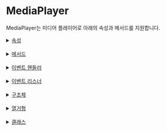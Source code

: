 # MediaPlayer

MediaPlayer는 미디어 플레이어로 아래의 속성과 메서드를 지원합니다.

<details>
<summary>
    <a href="./properties/home.md">속성</a>
</summary>

- [autoplay](./properties/details.md#autoplay)

- [buffered](./properties/details.md#buffered)

- [canStartPictureInPictureAutomatically](./properties/details.md#canstartpictureinpictureautomatically)

- [currentMediaItem](./properties/details.md#currentmediaitem)

- [currentMediaItemIndex](./properties/details.md#currentmediaitemindex)

- [currentSrc](./properties/details.md#currentsrc)

- [currentTime](./properties/details.md#currenttime)

- [defaultMuted](./properties/details.md#defaultmuted)

- [defaultPlaybackRate](./properties/details.md#defaultplaybackrate)

- [duration](./properties/details.md#duration)

- [ended](./properties/details.md#ended)

- [error](./properties/details.md#error)

- [isPictureInPictureActive](./properties/details.md#ispictureinpictureactive)

- [isPictureInPicturePossible](./properties/details.md#ispictureinpicturepossible)

- [isSeekable](./properties/details.md#isseekable)

- [loop](./properties/details.md#loop)

- [maxSeekToPreviousPosition](./properties/details.md#maxseektopreviousposition)

- [mediaItems](./properties/details.md#mediaitems)

- [muted](./properties/details.md#muted)

- [paused](./properties/details.md#paused)

- [playbackRate](./properties/details.md#playbackrate)

- [playbackState](./properties/details.md#playbackstate)

- [preservesPitch](./properties/details.md#preservespitch)

- [repeatMode](./properties/details.md#repeatmode)

- [repeatRange](./properties/details.md#repeatrange)

- [scalingMode](./properties/details.md#scalingmode)

- [seekable](./properties/details.md#seekable)

- [seekBackIncrement](./properties/details.md#seekbackincrement)

- [seekForwardIncrement](./properties/details.md#seekforwardincrement)

- [seeking](./properties/details.md#seeking)

- [videoSize](./properties/details.md#videosize)

- [view](./properties/details.md#view)

- [volume](./properties/details.md#volume)

</details>
<br>

<details>
<summary>
    <a href="./methods/home.md">메서드</a>
</summary>

- [func fastSeekTo(position: Duration)](./methods/details.md#fastseektoposition)

- [func hasNextMediaItem() -> Bool](./methods/details.md#hasnextmediaitem)

- [func hasNextMediaItem() -> Bool](./methods/details.md#haspreviousmediaitem)

- [func load(mediaItem: MediaItem)](./methods/details.md#loadmediaitem)

- [func load(mediaItems: [MediaItem], startMediaItemIndex: Int)](./methods/details.md#loadmediaitemsstartmediaitemindex)

- [func load(src: URL)](./methods/details.md#loadsrc)

- [func pause()](./methods/details.md#pause)

- [func play()](./methods/details.md#play)

- [func prepare()](./methods/details.md#prepare)

- [func seekBack()](./methods/details.md#seekback)

- [func seekBack(increment: Duration)](./methods/details.md#seekbackincrement)

- [func seekForward()](./methods/details.md#seekforward)

- [func seekForward(increment: Duration)](./methods/details.md#seekforwardincrement)

- [func seekTo(position: Duration)](./methods/details.md#seektoposition)

- [func seekTo(mediaItemIndex: Int, position: Duration = .indefinite)](./methods/details.md#seektomediaitemindexposition)

- [func seekToNext()](./methods/details.md#seektonext)

- [func seekToNextMediaItem()](./methods/details.md#seektonextmediaitem)

- [func seekToPrevious()](./methods/details.md#seektoprevious)

- [func seekToPreviousMediaItem()](./methods/details.md#seektopreviousmediaitem)

- [func startPictureInPicture()](./methods/details.md#startpictureinpicture)

- [func stopPictureInPicture()](./methods/details.md#stoppictureinpicture)

- [func stop()](./methods/details.md#stop)

- [func addEventHandler(_ handler: MediaPlayer.Handler) -> EventTarget](./methods/details.md#addeventhandler_)

- [func removeEventHandler(target: EventTarget)](./methods/details.md#removeeventhandler_)

- [func addEventListener(_ listener: MediaPlayer.EventListener)](./methods/details.md#addeventlistener_)

- [func removeEventListener(_ listener: MediaPlayer.EventListener)](./methods/details.md#removeeventlistener_)

</details>
<br>

<details>
<summary>
    <a href="./event_handlers/home.md">이벤트 핸들러</a>
</summary>

- [durationChange](./event_handlers/details.md#durationchange)

- [emptied](./event_handlers/details.md#emptied)

- [ended](./event_handlers/details.md#ended)

- [error](./event_handlers/details.md#error)

- [loadedData](./event_handlers/details.md#loadeddata)

- [loadStart](./event_handlers/details.md#loadstart)

- [mediaItemTransition](./event_handlers/details.md#mediaitemtransition)

- [pause](./event_handlers/details.md#pause)

- [pictureInPictureActiveChange](./event_handlers/details.md#pictureinpictureactivechange)

- [pictureInPicturePossibleChange](./event_handlers/details.md#pictureinpicturepossiblechange)

- [pictureInPictureDidStart](./event_handlers/details.md#pictureinpicturedidstart)

- [pictureInPictureDidStop](./event_handlers/details.md#pictureinpicturedidstop)

- [pictureInPictureWillStart](./event_handlers/details.md#pictureinpicturewillstart)

- [pictureInPictureWillStop](./event_handlers/details.md#pictureinpicturewillstop)

- [play](./event_handlers/details.md#play)

- [playbackStateChange](./event_handlers/details.md#playbackstatechange)

- [playing](./event_handlers/details.md#playing)

- [positionDiscontinuity](./event_handlers/details.md#positiondiscontinuity)

- [progress](./event_handlers/details.md#progress)

- [rateChange](./event_handlers/details.md#ratechange)

- [repeatModeChange](./event_handlers/details.md#repeatmodechange)

- [repeatRangeChange](./event_handlers/details.md#repeatrangechange)

- [scalingModeChange](./event_handlers/details.md#scalingmodechange)

- [seeked](./event_handlers/details.md#seeked)

- [seeking](./event_handlers/details.md#seeking)

- [timeUpdate](./event_handlers/details.md#timeupdate)

- [videoSizeChange](./event_handlers/details.md#videosizechange)

- [volumeChange](./event_handlers/details.md#volumechange)

- [waiting](./event_handlers/details.md#waiting)

</details>
<br>

<details>
<summary>
    <a href="./event_listeners/home.md">이벤트 리스너</a>
</summary>

- [onDurationChange(duration:)](./event_listeners/details.md#ondurationchangeduration)

- [onEmptied()](./event_listeners/details.md#onemptied)

- [onEnded()](./event_listeners/details.md#onended)

- [onError(error:)](./event_listeners/details.md#onerrorerror)

- [onLoadedData()](./event_listeners/details.md#onloadeddata)

- [onLoadStart](./event_listeners/details.md#onloadstart)

- [onMediaItemTransition(item:)](./event_listeners/details.md#onmediaitemtransitionitem)

- [onPause()](./event_listeners/details.md#onpause)

- [onPictureInPictureActiveChange(active:)](./event_listeners/details.md#onpictureinpictureactivechangeactive)

- [onPictureInPicturePossibleChange(possible:)](./event_listeners/details.md#onpictureinpicturepossiblechangepossible)

- [onPictureInPictureDidStart()](./event_listeners/details.md#onpictureinpicturedidstart)

- [onPictureInPictureDidStop()](./event_listeners/details.md#onpictureinpicturedidstop)

- [onPictureInPictureWillStart()](./event_listeners/details.md#onpictureinpicturewillstart)

- [onPictureInPictureWillStop()](./event_listeners/details.md#onpictureinpicturewillstop)

- [onPlay()](./event_listeners/details.md#onplay)

- [onPlaybackStateChange(state:)](./event_listeners/details.md#onplaybackstatechangestate)

- [onPlaying()](./event_listeners/details.md#onplaying)

- [onPositionDiscontinuity(oldPosition:newPosition:)](./event_listeners/details.md#onpositiondiscontinuityoldPositionnewPosition)

- [onProgress()](./event_listeners/details.md#onprogress)

- [onRateChange(rate:)](./event_listeners/details.md#onratechangerate)

- [onRepeatModeChange(mode:)](./event_listeners/details.md#onrepeatmodechangemode)

- [onRepeatRangeChange(range:)](./event_listeners/details.md#onrepeatrangechangerange)

- [onScalingModeChange(mode:)](./event_listeners/details.md#onscalingmodechangemode)

- [onSeeked()](./event_listeners/details.md#onseeked)

- [onSeeking()](./event_listeners/details.md#onseeking)

- [onTimeUpdate(position:)](./event_listeners/details.md#ontimeupdateposition)

- [onVideoSizeChange(size:)](./event_listeners/details.md#onvideosizechangesize)

- [onVolumeChange(volume:muted:)](./event_listeners/details.md#onvolumechangevolumemuted)

- [onWaiting()](./event_listeners/details.md#onwaiting)

</details>
<br>

<details>
<summary>
    <a href="./struct/home.md">구조체</a>
</summary>

- [RepeatRange](./struct/details.md#repeatrange)

</details>
<br>

<details>
<summary>
    <a href="./enum/home.md">열거형</a>
</summary>

- [EventHandler](./enum/details.md#eventhandler)

- [PlaybackState](./enum/details.md#playbackstate)

- [RepeatMode](./enum/details.md#repeatmode)

- [ScalingMode](./enum/details.md#scalingmode)

</details>
<br>

<details>
<summary>
    <a href="./class/home.md">클래스</a>
</summary>

- [EventTarget](./class/details.md#eventtarget)

</details>
